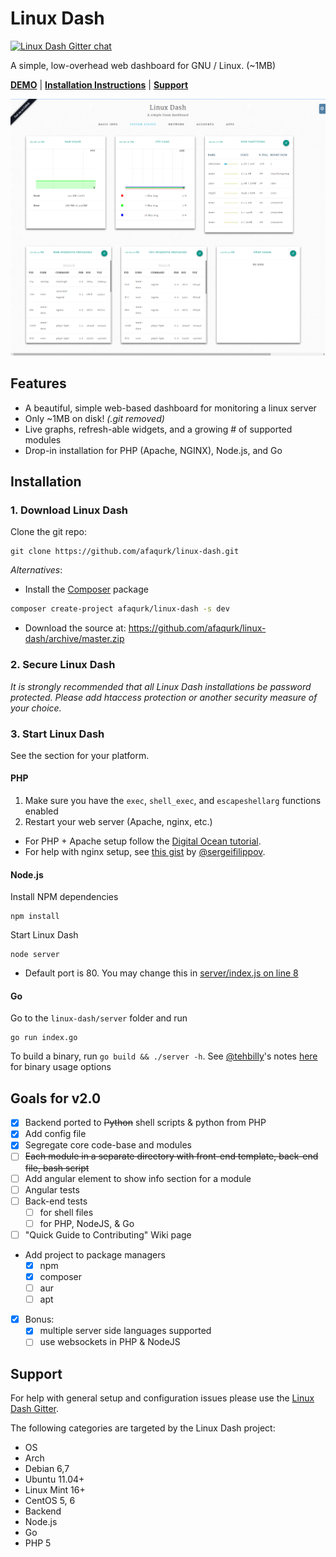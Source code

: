 # Linux Dash

[![Linux Dash Gitter chat](https://badges.gitter.im/gitterHQ/gitter.png)](https://gitter.im/afaqurk/linux-dash)

A simple, low-overhead web dashboard for GNU / Linux. (~1MB)

[**DEMO**](http://linuxdash.afaqtariq.com) | [**Installation Instructions**](#installation) | [**Support**](#support)

![Linux Dash screenshot](https://raw.githubusercontent.com/afaqurk/screenshots/master/linux-dash/system-status-full.png)

## Features
* A beautiful, simple web-based dashboard for monitoring a linux server
* Only ~1MB on disk! *(.git removed)*
* Live graphs, refresh-able widgets, and a growing # of supported modules
* Drop-in installation for PHP (Apache, NGINX), Node.js, and Go 

## Installation

### 1. Download Linux Dash

Clone the git repo: 
```shell
git clone https://github.com/afaqurk/linux-dash.git
```
*Alternatives*: 
- Install the [Composer](https://packagist.org/packages/afaqurk/linux-dash) package
```bash
composer create-project afaqurk/linux-dash -s dev
```
- Download the source at: https://github.com/afaqurk/linux-dash/archive/master.zip

### 2. Secure Linux Dash
*It is strongly recommended that all Linux Dash installations be password protected. Please add htaccess protection or another security measure of your choice.*


### 3. Start Linux Dash
See the section for your platform. 

#### PHP
1. Make sure you have the `exec`, `shell_exec`, and `escapeshellarg` functions enabled
2. Restart your web server (Apache, nginx, etc.) 
  - For PHP + Apache setup follow the [Digital Ocean tutorial](https://www.digitalocean.com/community/tutorials/how-to-install-linux-dash-on-ubuntu-14-04).
  - For help with nginx setup, see [this gist](https://gist.github.com/sergeifilippov/8909839) by [@sergeifilippov](https://github.com/sergeifilippov).

#### Node.js
Install NPM dependencies
```
npm install
```
Start Linux Dash 
```
node server
```
  - Default port is 80. You may change this in [server/index.js on line 8](https://github.com/afaqurk/linux-dash/blob/master/server/index.js#L8)

#### Go
Go to the `linux-dash/server` folder and run 
```
go run index.go
```

To build a binary, run `go build && ./server -h`. See [@tehbilly](https://github.com/sergeifilippov)'s notes [here](https://github.com/afaqurk/linux-dash/pull/281) for binary usage options

## Goals for v2.0
- [x] Backend ported to ~~Python~~ shell scripts & python from PHP
- [x] Add config file
- [x] Segregate core code-base and modules
- [ ] ~~Each module in a separate directory with front-end template, back-end file, bash script~~
- [ ] Add angular element to show info section for a module
- [ ] Angular tests
- [ ] Back-end tests
  - [ ] for shell files
  - [ ] for PHP, NodeJS, & Go
- [ ] "Quick Guide to Contributing" Wiki page
- Add project to package managers
  - [x] npm
  - [x] composer
  - [ ] aur
  - [ ] apt
- [x] Bonus: 
  - [x] multiple server side languages supported
  - [ ] use websockets in PHP & NodeJS

## Support

For help with general setup and configuration issues please use the [Linux Dash Gitter](https://gitter.im/afaqurk/linux-dash).

The following categories are targeted by the Linux Dash project:
* OS
 * Arch
 * Debian 6,7
 * Ubuntu 11.04+
 * Linux Mint 16+
 * CentOS 5, 6
* Backend
 * Node.js
 * Go
 * PHP 5
